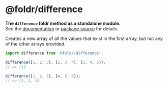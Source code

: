 # @foldr/difference

**The `difference` foldr method as a standalone module.**    
See the [documentation](http://foldr.com/0.0.0/difference) or [package source](https:/github.com/CloudVessel/foldr/blob/master/packages/categories/difference/src/index.js) for details.

Creates a new array of all the values that exist in the first array, but not
any of the other arrays provided.

```js
import difference from '@foldr/difference';

difference([1, 2, 3], [2, 3, 4], [3, 4, 5]);
// => [1]

difference([1, 2, 3], [4, 5, 6]);
// => [1, 2, 3]
```
